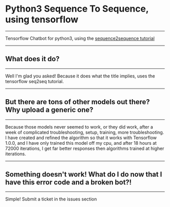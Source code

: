 # Python3 Sequence To Sequence, using tensorflow
---
Tensorflow Chatbot for python3, using the [sequence2sequence tutorial](https://www.tensorflow.org/tutorials/seq2seq)

---
## What does it do?
---
Well I'm glad you asked! Because it does what the title implies, uses the tensorflow seq2seq tutorial. 

---
## But there are tons of other models out there? Why upload a generic one?
---
Because those models never seemed to work, or they did work, after a week of complicated troubleshooting, setup, training, more troubleshooting. I have created and refined the algorithm so that it works with Tensorflow 1.0.0, and I have only trained this model off my cpu, and after 18 hours at 72000 iterations, I get far better responses then algorithms trained at higher iterations. 

---
## Something doesn't work! What do I do now that I have this error code and a broken bot?!
---

Simple! Submit a ticket in the issues section

